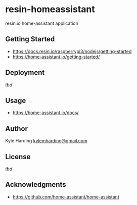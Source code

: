# resin-homeassistant

resin.io home-assistant application

## Getting Started

* https://docs.resin.io/raspberrypi3/nodejs/getting-started
* https://home-assistant.io/getting-started/

## Deployment

_tbd_

## Usage

* https://home-assistant.io/docs/

## Author

Kyle Harding <kylemharding@gmail.com>

## License

_tbd_

## Acknowledgments

* https://github.com/home-assistant/home-assistant
